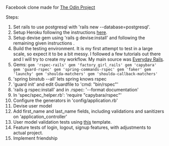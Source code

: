 Facebook clone made for [The Odin Project](http://www.theodinproject.com/ruby_on_rails/final-project)

Steps:

1. Set rails to use postgresql with 'rails new --database=postgresql'.
2. Setup Heroku following the instructions [here](https://devcenter.heroku.com/articles/getting-started-with-rails4).
3. Setup devise gem using 'rails g devise:install' and following the remaining given instructions .
4. Build the testing environment. It is my first attempt to test in a large scale, so expect it to be a bit messy. I followed a few tutorials out there and I will try to create my workflow. My main source was [Everyday Rails](everydayrails.com).
  1. Gems:
    ```
    gem 'rspec-rails'
    gem 'factory_girl_rails'
    gem 'capybara'
    gem 'guard-rspec'
    gem 'spring-commands-rspec'
    gem 'faker'
    gem 'launchy'
    gem 'shoulda-matchers'
    gem 'shoulda-callback-matchers'
    ```
  2. 'spring binstub --all' lets spring knows rspec
  3. 'guard init' and edit Guardfile to 'cmd: "bin/rspec"'
  4. 'rails g rspec:install' and in .rspec: '--format documentation'
  5. In 'spec/spec_helper.rb': 'require "capybara/rspec"'
  6. Configure the generators in 'config/application.rb'
5. Devise user model
6. Add first_name and last_name fields, including validations and sanitizers on 'application_controller'
7. User model validation tests using [this](https://gist.github.com/kyletcarlson/6234923) template.
8. Feature tests of login, logout, signup features, with adjustments to actual project.
9. Implement friendship
